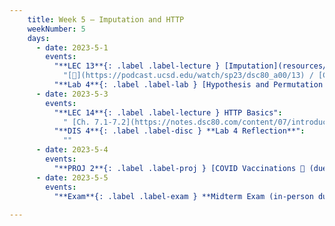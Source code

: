 ```yaml
---
    title: Week 5 – Imputation and HTTP
    weekNumber: 5
    days:
      - date: 2023-5-1
        events:
          "**LEC 13**{: .label .label-lecture } [Imputation](resources/lectures/lec13/lec13.html)":
            "[🎥](https://podcast.ucsd.edu/watch/sp23/dsc80_a00/13) / [Ch. 6.3-6.5](https://notes.dsc80.com/content/06/handling-missing-data.html)"
          "**Lab 4**{: .label .label-lab } [Hypothesis and Permutation Testing (due 5/1)](https://github.com/dsc-courses/dsc80-2023-sp/blob/main/labs/04-hyp-perm/lab.ipynb)":
      - date: 2023-5-3
        events:
          "**LEC 14**{: .label .label-lecture } HTTP Basics":
            " [Ch. 7.1-7.2](https://notes.dsc80.com/content/07/introduction.html)"
          "**DIS 4**{: .label .label-disc } **Lab 4 Reflection**":
            ""
      - date: 2023-5-4
        events:
          "**PROJ 2**{: .label .label-proj } [COVID Vaccinations 🦠 (due 5/4)](https://github.com/dsc-courses/dsc80-2023-sp/blob/main/projects/02-covid_vax/project.ipynb)":
      - date: 2023-5-5
        events:
          "**Exam**{: .label .label-exam } **Midterm Exam (in-person during lecture)**":
                
---
```

